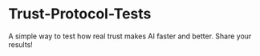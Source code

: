 # Trust-Protocol-Tests
A simple way to test how real trust makes AI faster and better. Share your results!
